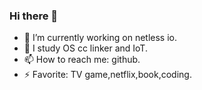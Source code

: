### Hi there 👋

- 🔭 I’m currently working on netless io.
- 🤔 I study OS cc linker and IoT.
- 📫 How to reach me: github.
- ⚡ Favorite: TV game,netflix,book,coding.
